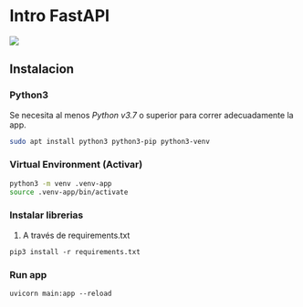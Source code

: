 # Intro FastAPI

![](https://fastapi.tiangolo.com/img/logo-margin/logo-teal.png)

## Instalacion

### Python3

Se necesita al menos _Python v3.7_ o superior para correr adecuadamente la app.

```bash
sudo apt install python3 python3-pip python3-venv
```

### Virtual Environment (Activar)

```bash
python3 -m venv .venv-app
source .venv-app/bin/activate
```

### Instalar librerias

1. A través de requirements.txt 

`pip3 install -r requirements.txt`

### Run app

`uvicorn main:app --reload`
